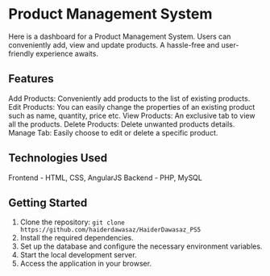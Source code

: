 # Product Management System

Here is a dashboard for a Product Management System. Users can conveniently add, view and update products. A hassle-free and user-friendly experience awaits. 

## Features

Add Products: Conveniently add products to the list of existing products.
Edit Products: You can easily change the properties of an existing product such as name, quantity, price etc.
View Products: An exclusive tab to view all the products.
Delete Products: Delete unwanted products details.
Manage Tab: Easily choose to edit or delete a specific product.

## Technologies Used

Frontend - HTML, CSS, AngularJS
Backend - PHP, MySQL

## Getting Started

1. Clone the repository: `git clone https://github.com/haiderdawasaz/HaiderDawasaz_PS5`
2. Install the required dependencies.
3. Set up the database and configure the necessary environment variables.
4. Start the local development server.
5. Access the application in your browser.
